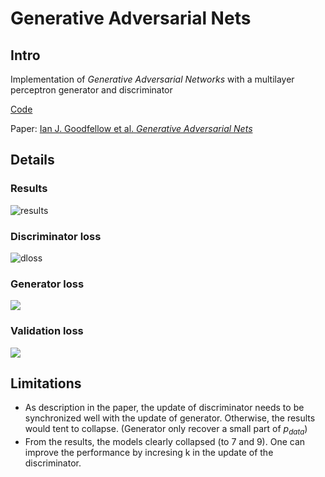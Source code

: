 # Generative Adversarial Nets

## Intro

Implementation of *Generative Adversarial Networks* with a multilayer perceptron generator and discriminator

[Code](gan/gan.py)

Paper: [Ian J. Goodfellow et al. *Generative Adversarial Nets*](https://arxiv.org/abs/1406.2661)

## Details

### Results

![results](/Users/leon/Projects/Github/papers/gan/images/mnist.gif)

### Discriminator loss

![dloss](/Users/leon/Projects/Github/papers/gan/images/d_loss.png)

### Generator loss

![](/Users/leon/Projects/Github/papers/gan/images/g_loss.png)

### Validation loss

![](/Users/leon/Projects/Github/papers/gan/images/val_loss.png)

## Limitations

- As description in the paper, the update of discriminator needs to be synchronized well with the update of generator. Otherwise, the results would tent to collapse. (Generator only recover a small part of $p_{data}$)
- From the results, the models clearly collapsed (to 7 and 9). One can improve the performance by incresing k in the update of the discriminator.